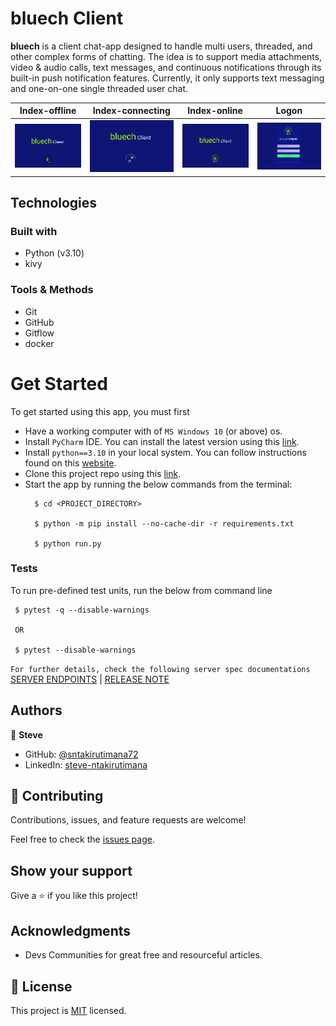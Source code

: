 # bluech Client

**bluech** is a client chat-app designed to handle multi users, threaded, and other complex forms of chatting. 
The idea is to support media attachments, video & audio calls, text messages, and continuous notifications through its built-in push notification features.
Currently, it only supports text messaging and one-on-one single threaded user chat.

<table>
  <thead>
    <tr>
      <th>Index-offline</th>
      <th>Index-connecting</th>
      <th>Index-online</th>
      <th>Logon</th>
    </tr>
  </thead>
  <tbody>
    <tr>
      <td><img src="docs/screenshots/index-offline.png" /></td>
      <td><img src="docs/screenshots/index-connecting.png" /></td>
      <td><img src="docs/screenshots/index-online.png" /></td>
      <td><img src="docs/screenshots/logon.png" /></td>
    </tr>
  </tbody>
</table>

## Technologies

### Built with

- Python (v3.10)
- kivy

### Tools & Methods

- Git
- GitHub
- Gitflow
- docker


# Get Started
To get started using this app, you must first

- Have a working computer with of `MS Windows 10` (or above) os.
- Install `PyCharm` IDE. You can install the latest version using this [link](https://www.jetbrains.com/pycharm/download).
- Install `python==3.10` in your local system. You can follow instructions found on this [website](https://www.python.org/downloads/release/python-3100/).
- Clone this project repo using this [link](../../).
- Start the app by running the below commands from the terminal:
    ```shell
      $ cd <PROJECT_DIRECTORY>
      
      $ python -m pip install --no-cache-dir -r requirements.txt
      
      $ python run.py
    ```

### Tests
To run pre-defined test units, run the below from command line
  ```shell  
   $ pytest -q --disable-warnings
    
   OR
    
   $ pytest --disable-warnings
 ```
    
`For further details, check the following server spec documentations` <u>[SERVER ENDPOINTS](https://github.com/sntakirutimana72/bluech/blob/main/SERVERSPECS.md)</u> | <u>[RELEASE NOTE](https://github.com/sntakirutimana72/bluech/blob/main/RELEASENOTE.md)</u>


## Authors

👤 **Steve**

- GitHub: [@sntakirutimana72](https://github.com/sntakirutimana72/)
- LinkedIn: [steve-ntakirutimana](https://www.linkedin.com/in/steve-ntakirutimana/) 

## 🤝 Contributing

Contributions, issues, and feature requests are welcome!

Feel free to check the [issues page](../../issues/).

## Show your support

Give a ⭐️ if you like this project!

## Acknowledgments

- Devs Communities for great free and resourceful articles.

## 📝 License

This project is [MIT](./LICENSE) licensed.
